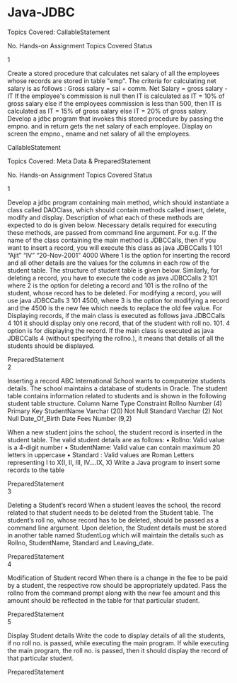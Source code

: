 # Java-JDBC
Topics Covered: CallableStatement

No. Hands-on Assignment Topics Covered Status

1

Create a stored procedure that calculates net salary of all the employees whose records are stored in table "emp". The criteria for calculating net salary is as follows : Gross salary = sal + comm. Net Salary = gross salary - IT If the employee's commission is null then IT is calculated as IT = 10% of gross salary else if the employees commission is less than 500, then IT is calculated as IT = 15% of gross salary else IT = 20% of gross salary. Develop a jdbc program that invokes this stored procedure by passing the empno. and in return gets the net salary of each employee. Display on screen the empno., ename and net salary of all the employees.

CallableStatement 	

Topics Covered: Meta Data & PreparedStatement

No. Hands-on Assignment Topics Covered Status

1

Develop a jdbc program containing main method, which should instantiate a class called DAOClass, which should contain methods called insert, delete, modify and display. Description of what each of these methods are expected to do is given below. Necessary details required for executing these methods, are passed from command line argument. For e.g. If the name of the class containing the main method is JDBCCalls, then if you want to insert a record, you will execute this class as java JDBCCalls 1 101 “Ajit” “IV” “20-Nov-2001” 4000 Where 1 is the option for inserting the record and all other details are the values for the columns in each row of the student table. The structure of student table is given below. Similarly, for deleting a record, you have to execute the code as java JDBCCalls 2 101 where 2 is the option for deleting a record and 101 is the rollno of the student, whose record has to be deleted. For modifying a record, you will use java JDBCCalls 3 101 4500, where 3 is the option for modifying a record and the 4500 is the new fee which needs to replace the old fee value. For Displaying records, if the main class is executed as follows java JDBCCalls 4 101 it should display only one record, that of the student with roll no. 101. 4 option is for displaying the record. If the main class is executed as java JDBCCalls 4 (without specifying the rollno.), it means that details of all the students should be displayed.

PreparedStatement 	
2

Inserting a record ABC International School wants to computerize students details. The school maintains a database of students in Oracle. The student table contains information related to students and is shown in the following student table structure. Column Name Type Constraint Rollno Number (4) Primary Key StudentName Varchar (20) Not Null Standard Varchar (2) Not Null Date_Of_Birth Date Fees Number (9,2)

When a new student joins the school, the student record is inserted in the student table. The valid student details are as follows: • Rollno: Valid value is a 4-digit number • StudentName: Valid value can contain maximum 20 letters in uppercase • Standard : Valid values are Roman Letters representing I to X(I, II, III, IV….IX, X) Write a Java program to insert some records to the table

PreparedStatement 	
3

Deleting a Student’s record When a student leaves the school, the record related to that student needs to be deleted from the Student table. The student’s roll no, whose record has to be deleted, should be passed as a command line argument. Upon deletion, the Student details must be stored in another table named StudentLog which will maintain the details such as Rollno, StudentName, Standard and Leaving_date.

PreparedStatement 	
4

Modification of Student record When there is a change in the fee to be paid by a student, the respective row should be appropriately updated. Pass the rollno from the command prompt along with the new fee amount and this amount should be reflected in the table for that particular student.

PreparedStatement 	
5

Display Student details Write the code to display details of all the students, if no roll no. is passed, while executing the main program. If while executing the main program, the roll no. is passed, then it should display the record of that particular student.

PreparedStatement 	
